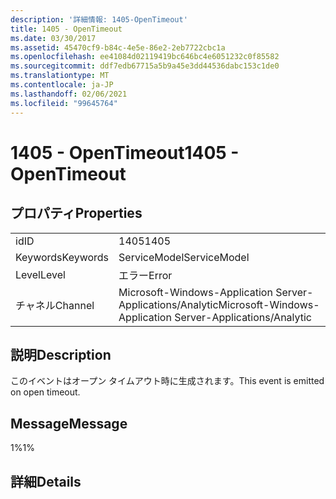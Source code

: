 ```yaml
---
description: '詳細情報: 1405-OpenTimeout'
title: 1405 - OpenTimeout
ms.date: 03/30/2017
ms.assetid: 45470cf9-b84c-4e5e-86e2-2eb7722cbc1a
ms.openlocfilehash: ee41084d02119419bc646bc4e6051232c0f85582
ms.sourcegitcommit: ddf7edb67715a5b9a45e3dd44536dabc153c1de0
ms.translationtype: MT
ms.contentlocale: ja-JP
ms.lasthandoff: 02/06/2021
ms.locfileid: "99645764"
---
```

# <a name="1405---opentimeout"></a><span data-ttu-id="b05e7-103">1405 - OpenTimeout</span><span class="sxs-lookup"><span data-stu-id="b05e7-103">1405 - OpenTimeout</span></span>

## <a name="properties"></a><span data-ttu-id="b05e7-104">プロパティ</span><span class="sxs-lookup"><span data-stu-id="b05e7-104">Properties</span></span>  
  
|||  
|-|-|  
|<span data-ttu-id="b05e7-105">id</span><span class="sxs-lookup"><span data-stu-id="b05e7-105">ID</span></span>|<span data-ttu-id="b05e7-106">1405</span><span class="sxs-lookup"><span data-stu-id="b05e7-106">1405</span></span>|  
|<span data-ttu-id="b05e7-107">Keywords</span><span class="sxs-lookup"><span data-stu-id="b05e7-107">Keywords</span></span>|<span data-ttu-id="b05e7-108">ServiceModel</span><span class="sxs-lookup"><span data-stu-id="b05e7-108">ServiceModel</span></span>|  
|<span data-ttu-id="b05e7-109">Level</span><span class="sxs-lookup"><span data-stu-id="b05e7-109">Level</span></span>|<span data-ttu-id="b05e7-110">エラー</span><span class="sxs-lookup"><span data-stu-id="b05e7-110">Error</span></span>|  
|<span data-ttu-id="b05e7-111">チャネル</span><span class="sxs-lookup"><span data-stu-id="b05e7-111">Channel</span></span>|<span data-ttu-id="b05e7-112">Microsoft-Windows-Application Server-Applications/Analytic</span><span class="sxs-lookup"><span data-stu-id="b05e7-112">Microsoft-Windows-Application Server-Applications/Analytic</span></span>|  
  
## <a name="description"></a><span data-ttu-id="b05e7-113">説明</span><span class="sxs-lookup"><span data-stu-id="b05e7-113">Description</span></span>  

 <span data-ttu-id="b05e7-114">このイベントはオープン タイムアウト時に生成されます。</span><span class="sxs-lookup"><span data-stu-id="b05e7-114">This event is emitted on open timeout.</span></span>  
  
## <a name="message"></a><span data-ttu-id="b05e7-115">Message</span><span class="sxs-lookup"><span data-stu-id="b05e7-115">Message</span></span>  

 <span data-ttu-id="b05e7-116">1%</span><span class="sxs-lookup"><span data-stu-id="b05e7-116">1%</span></span>  
  
## <a name="details"></a><span data-ttu-id="b05e7-117">詳細</span><span class="sxs-lookup"><span data-stu-id="b05e7-117">Details</span></span>

